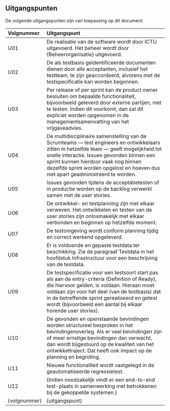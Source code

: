 ## Uitgangspunten

De volgende uitgangspunten zijn van toepassing op dit document:

| Volgnummer  | Uitgangspunt |
|:-----|:----|
| U01 | De realisatie van de software wordt door ICTU uitgevoerd. Het beheer wordt door {Beheerorganisatie} uitgevoerd. |
| U02 | De als testbasis geïdentificeerde documenten dienen door alle acceptanten, inclusief het testteam, te zijn geaccordeerd, alvorens met de testspecificatie kan worden begonnen. |
| U03 | Per release of per sprint kan de product owner besluiten om bepaalde functionaliteit, bijvoorbeeld geleverd door externe partijen, niet te testen. Indien dit voorkomt, dan zal dit expliciet worden opgenomen in de managementsamenvatting van het vrijgaveadvies. |
| U04 | De multidisciplinaire samenstelling van de Scrumteams — test engineers en ontwikkelaars zitten in hetzelfde team — geeft mogelijkheid tot snelle interactie. Issues gevonden binnen een sprint kunnen hierdoor vaak nog binnen dezelfde sprint worden opgelost en hoeven dus niet apart geadministreerd te worden. |
| U05 | Issues gevonden tijdens de acceptatietesten of in productie worden op de backlog verwerkt samen met de user stories. |
| U06 | De ontwikkel- en testplanning zijn met elkaar verweven. Het ontwikkelen en testen van de user stories zijn onlosmakelijk met elkaar verbonden en beginnen op hetzelfde moment. |
| U07 | De testomgeving wordt conform planning tijdig en correct werkend opgeleverd. |
| U08 | Er is voldoende en gepaste testdata ter beschikking. Zie de paragraaf Testdata in het hoofdstuk Infrastructuur voor een beschrijving van de testdata. |
| U09 | De testspecificatie voor een testsoort start pas als aan de entry-criteria (Definition of Ready), die hiervoor gelden, is voldaan. Hieraan moet voldaan zijn voor het deel (van de testbasis) dat in de betreffende sprint gerealiseerd en getest wordt (bijvoorbeeld een aantal bij elkaar horende user stories). |
| U10 | De gevonden en openstaande bevindingen worden structureel besproken in het bevindingenoverleg. Als er veel bevindingen zijn of meer ernstige bevindingen dan verwacht, dan wordt bijgestuurd op de kwaliteit van het ontwikkeltraject. Dat heeft ook impact op de planning en begroting. |
| U11 | Nieuwe functionaliteit wordt vastgelegd in de geautomatiseerde regressietest. |
| U12 | {Indien noodzakelijk vindt er een end-to-end test-plaats in samenwerking met betrokkenen bij de gekoppelde systemen.} |
| {volgnummer} | {uitgangspunt} |
